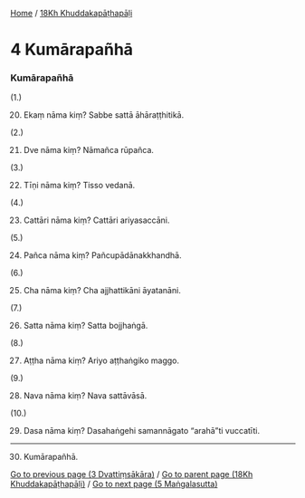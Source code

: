 
[Home](/) / [18Kh Khuddakapāṭhapāḷi](/tipitaka/18Kh.md)

# 4 Kumārapañhā

### Kumārapañhā

(1.)

20. Ekaṃ nāma kiṃ? Sabbe sattā āhāraṭṭhitikā.

(2.)

21. Dve nāma kiṃ? Nāmañca rūpañca.

(3.)

22. Tīṇi nāma kiṃ? Tisso vedanā.

(4.)

23. Cattāri nāma kiṃ? Cattāri ariyasaccāni.

(5.)

24. Pañca nāma kiṃ? Pañcupādānakkhandhā.

(6.)

25. Cha nāma kiṃ? Cha ajjhattikāni āyatanāni.

(7.)

26. Satta nāma kiṃ? Satta bojjhaṅgā.

(8.)

27. Aṭṭha nāma kiṃ? Ariyo aṭṭhaṅgiko maggo.

(9.)

28. Nava nāma kiṃ? Nava sattāvāsā.

(10.)

29. Dasa nāma kiṃ? Dasahaṅgehi samannāgato “arahā”ti vuccatīti.

---

30. Kumārapañhā.



[Go to previous page (3 Dvattiṃsākāra)](/tipitaka/18Kh/3.md) / [Go to parent page (18Kh Khuddakapāṭhapāḷi)](/tipitaka/18Kh/0.md) / [Go to next page (5 Maṅgalasutta)](/tipitaka/18Kh/5.md)


